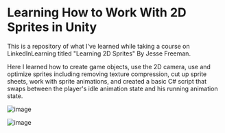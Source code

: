 # Learning How to Work With 2D Sprites in Unity

This is a repository of what I've learned while taking a course on LinkedInLearning titled "Learning 2D Sprites" By Jesse Freeman.

Here I learned how to create game objects, use the 2D camera, use and optimize sprites including removing texture compression, cut up sprite sheets, work with sprite animations, and created a basic C# script that swaps between the player's idle animation state and his running animation state.

![image](https://user-images.githubusercontent.com/52171136/185768127-4ebc530f-337f-495c-bce5-266e439115b7.png)

![image](https://user-images.githubusercontent.com/52171136/185768158-7839aced-91b8-40cc-8843-3028e25eae79.png)

